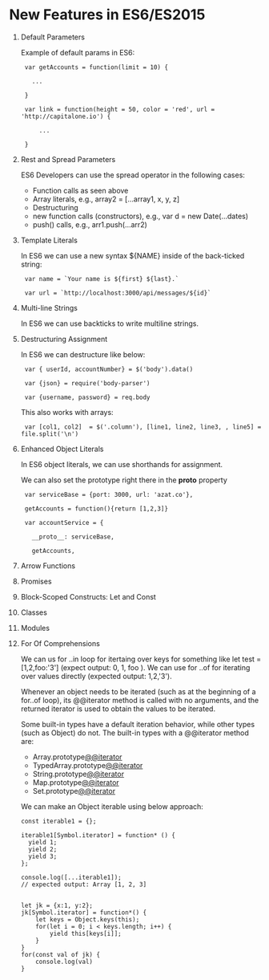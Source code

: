 # New Features in ES6/ES2015
1. Default Parameters

    Example of default params in ES6:
    
        var getAccounts = function(limit = 10) {

          ...

        }

        var link = function(height = 50, color = 'red', url = 'http://capitalone.io') {

            ...

        }
  
2. Rest and Spread Parameters

    ES6 Developers can use the spread operator in the following cases:
    
    * Function calls as seen above
    * Array literals, e.g., array2 = […array1, x, y, z]
    * Destructuring
    * new function calls (constructors), e.g., var d = new Date(…dates)
    * push() calls, e.g., arr1.push(…arr2)

3. Template Literals

    In ES6 we can use a new syntax ${NAME} inside of the back-ticked string:
    
        var name = `Your name is ${first} ${last}.`
    
        var url = `http://localhost:3000/api/messages/${id}`
    
4. Multi-line Strings
    
    In ES6 we can use backticks to write multiline strings.
    
5. Destructuring Assignment

    In ES6 we can destructure like below:
    
        var { userId, accountNumber} = $('body').data() 

        var {json} = require('body-parser')

        var {username, password} = req.body
    
    This also works with arrays:
    
        var [col1, col2]  = $('.column'), [line1, line2, line3, , line5] = file.split('\n')
    
6. Enhanced Object Literals

     In ES6 object literals, we can use shorthands for assignment.
     
     We can also set the prototype right there in the __proto__ property 
     
        var serviceBase = {port: 3000, url: 'azat.co'},
      
        getAccounts = function(){return [1,2,3]}
      
        var accountService = {
      
          __proto__: serviceBase,
      
          getAccounts,
      
7. Arrow Functions
8. Promises
9. Block-Scoped Constructs: Let and Const
10. Classes
11. Modules
12. For Of Comprehensions

    We can us for ..in loop for itertaing over keys for something like let test = [1,2,foo:'3'] (expect output: 0, 1, foo ). We can use for ..of for iterating over values directly (expected output: 1,2,'3').
    
    Whenever an object needs to be iterated (such as at the beginning of a for..of loop), its @@iterator method is called with no arguments, and the returned     iterator is used to obtain the values to be iterated.

    Some built-in types have a default iteration behavior, while other types (such as Object) do not. The built-in types with a @@iterator method are:

    * Array.prototype[@@iterator]()
    * TypedArray.prototype[@@iterator]()
    * String.prototype[@@iterator]()
    * Map.prototype[@@iterator]()
    * Set.prototype[@@iterator]()
    
    We can make an Object iterable using below approach:
    
        const iterable1 = {};

        iterable1[Symbol.iterator] = function* () {
          yield 1;
          yield 2;
          yield 3;
        };

        console.log([...iterable1]);
        // expected output: Array [1, 2, 3]
        
        
        let jk = {x:1, y:2};
        jk[Symbol.iterator] = function*() {
            let keys = Object.keys(this);
            for(let i = 0; i < keys.length; i++) {
                yield this[keys[i]];
            }
        }
        for(const val of jk) {
            console.log(val)
        }
